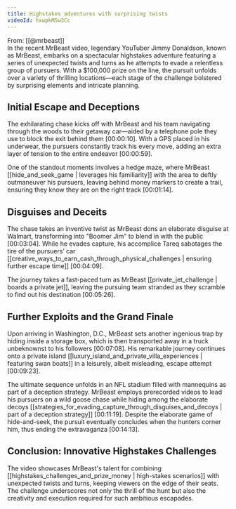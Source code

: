 ```yaml
---
title: Highstakes adventures with surprising twists
videoId: hxwpkM5w3Cc
---
```


From: [[@mrbeast]] <br/> 
In the recent MrBeast video, legendary YouTuber Jimmy Donaldson, known as MrBeast, embarks on a spectacular highstakes adventure featuring a series of unexpected twists and turns as he attempts to evade a relentless group of pursuers. With a $100,000 prize on the line, the pursuit unfolds over a variety of thrilling locations—each stage of the challenge bolstered by surprising elements and intricate planning.

## Initial Escape and Deceptions

The exhilarating chase kicks off with MrBeast and his team navigating through the woods to their getaway car—aided by a telephone pole they use to block the exit behind them <a class="yt-timestamp" data-t="00:00:10">[00:00:10]</a>. With a GPS placed in his underwear, the pursuers constantly track his every move, adding an extra layer of tension to the entire endeavor <a class="yt-timestamp" data-t="00:00:59">[00:00:59]</a>.

One of the standout moments involves a hedge maze, where MrBeast [[hide_and_seek_game | leverages his familiarity]] with the area to deftly outmaneuver his pursuers, leaving behind money markers to create a trail, ensuring they know they are on the right track <a class="yt-timestamp" data-t="00:01:14">[00:01:14]</a>.

## Disguises and Deceits

The chase takes an inventive twist as MrBeast dons an elaborate disguise at Walmart, transforming into "Boomer Jim" to blend in with the public <a class="yt-timestamp" data-t="00:03:04">[00:03:04]</a>. While he evades capture, his accomplice Tareq sabotages the tire of the pursuers’ car [[creative_ways_to_earn_cash_through_physical_challenges | ensuring further escape time]] <a class="yt-timestamp" data-t="00:04:09">[00:04:09]</a>.

The journey takes a fast-paced turn as MrBeast [[private_jet_challenge | boards a private jet]], leaving the pursuing team stranded as they scramble to find out his destination <a class="yt-timestamp" data-t="00:05:26">[00:05:26]</a>.

## Further Exploits and the Grand Finale

Upon arriving in Washington, D.C., MrBeast sets another ingenious trap by hiding inside a storage box, which is then transported away in a truck unbeknownst to his followers <a class="yt-timestamp" data-t="00:07:08">[00:07:08]</a>. His remarkable journey continues onto a private island [[luxury_island_and_private_villa_experiences | featuring swan boats]] in a leisurely, albeit misleading, escape attempt <a class="yt-timestamp" data-t="00:09:23">[00:09:23]</a>.

The ultimate sequence unfolds in an NFL stadium filled with mannequins as part of a deception strategy. MrBeast employs prerecorded videos to lead his pursuers on a wild goose chase while hiding among the elaborate decoys [[strategies_for_evading_capture_through_disguises_and_decoys | part of a deception strategy]] <a class="yt-timestamp" data-t="00:11:19">[00:11:19]</a>. Despite the elaborate game of hide-and-seek, the pursuit eventually concludes when the hunters corner him, thus ending the extravaganza <a class="yt-timestamp" data-t="00:14:13">[00:14:13]</a>.

## Conclusion: Innovative Highstakes Challenges

The video showcases MrBeast's talent for combining [[highstakes_challenges_and_prize_money | high-stakes scenarios]] with unexpected twists and turns, keeping viewers on the edge of their seats. The challenge underscores not only the thrill of the hunt but also the creativity and execution required for such ambitious escapades.